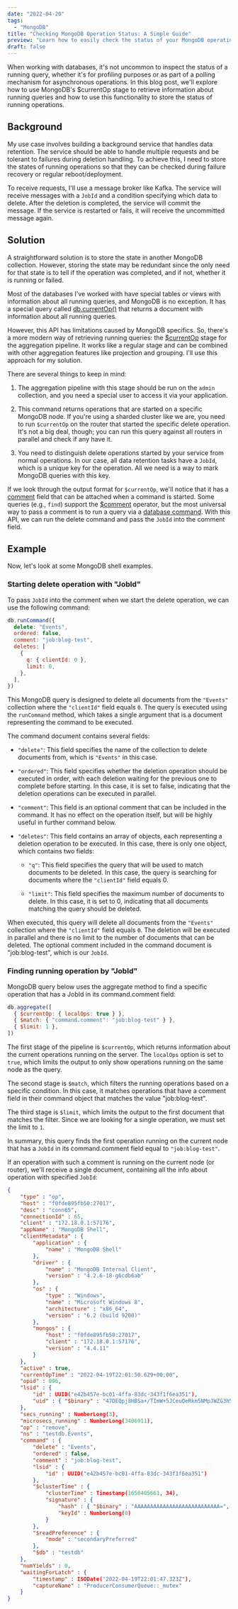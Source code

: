 ```yaml
---
date: "2022-04-20"
tags:
  - "MongoDB"
title: "Checking MongoDB Operation Status: A Simple Guide"
preview: "Learn how to easily check the status of your MongoDB operations with this step-by-step guide."
draft: false
---
```


When working with databases, it's not uncommon to inspect the status of a running query, whether it's for profiling purposes or as part of a polling mechanism for asynchronous operations. In this blog post, we'll explore how to use MongoDB's $currentOp stage to retrieve information about running queries and how to use this functionality to store the status of running operations.

## Background

My use case involves building a background service that handles data retention. The service should be able to handle multiple requests and be tolerant to failures during deletion handling. To achieve this, I need to store the states of running operations so that they can be checked during failure recovery or regular reboot/deployment.

To receive requests, I'll use a message broker like Kafka. The service will receive messages with a `JobId` and a condition specifying which data to delete. After the deletion is completed, the service will commit the message. If the service is restarted or fails, it will receive the uncommitted message again.

## Solution

A straightforward solution is to store the state in another MongoDB collection. However, storing the state may be redundant since the only need for that state is to tell if the operation was completed, and if not, whether it is running or failed.

Most of the databases I've worked with have special tables or views with information about all running queries, and MongoDB is no exception. It has a special query called [db.currentOp()](https://www.mongodb.com/docs/manual/reference/method/db.currentOp/) that returns a document with information about all running queries.

However, this API has limitations caused by MongoDB specifics. So, there's a more modern way of retrieving running queries: the [$currentOp](https://www.mongodb.com/docs/manual/reference/operator/aggregation/currentOp/) stage for the aggregation pipeline. It works like a regular stage and can be combined with other aggregation features like projection and grouping. I'll use this approach for my solution.

There are several things to keep in mind:

1. The aggregation pipeline with this stage should be run on the `admin` collection, and you need a special user to access it via your application.

2. This command returns operations that are started on a specific MongoDB node. If you're using a sharded cluster like we are, you need to run `$currentOp` on the router that started the specific delete operation. It's not a big deal, though; you can run this query against all routers in parallel and check if any have it.

3. You need to distinguish delete operations started by your service from normal operations. In our case, all data retention tasks have a `JobId`, which is a unique key for the operation. All we need is a way to mark MongoDB queries with this key.

If we look through the output format for `$currentOp`, we'll notice that it has a [comment](https://www.mongodb.com/docs/manual/reference/command/currentOp/#mongodb-data-currentOp.command) field that can be attached when a command is started. Some queries (e.g., `find`) support the [$comment](https://www.mongodb.com/docs/manual/reference/operator/query/comment/) operator, but the most universal way to pass a comment is to run a query via a [database command](https://www.mongodb.com/docs/manual/reference/command/#database-commands). With this API, we can run the delete command and pass the `JobId` into the comment field.

## Example

Now, let's look at some MongoDB shell examples.

### Starting delete operation with "JobId"

To pass `JobId` into the comment when we start the delete operation, we can use the following command:

```javascript
db.runCommand({
  delete: "Events",
  ordered: false,
  comment: "job:blog-test",
  deletes: [
    {
      q: { clientId: 0 },
      limit: 0,
    },
  ],
})
```

This MongoDB query is designed to delete all documents from the `"Events"` collection where the `"clientId"` field equals `0`. The query is executed using the `runCommand` method, which takes a single argument that is a document representing the command to be executed.

The command document contains several fields:

- `"delete"`: This field specifies the name of the collection to delete documents from, which is `"Events"` in this case.

- `"ordered"`: This field specifies whether the deletion operation should be executed in order, with each deletion waiting for the previous one to complete before starting. In this case, it is set to false, indicating that the deletion operations can be executed in parallel.

- `"comment"`: This field is an optional comment that can be included in the command. It has no effect on the operation itself, but will be highly useful in further command below.

- `"deletes"`: This field contains an array of objects, each representing a deletion operation to be executed. In this case, there is only one object, which contains two fields:

  - `"q"`: This field specifies the query that will be used to match documents to be deleted. In this case, the query is searching for documents where the `"clientId"` field equals 0.

  - `"limit"`: This field specifies the maximum number of documents to delete. In this case, it is set to 0, indicating that all documents matching the query should be deleted.

When executed, this query will delete all documents from the `"Events"` collection where the `"clientId"` field equals `0`. The deletion will be executed in parallel and there is no limit to the number of documents that can be deleted. The optional comment included in the command document is "job:blog-test", which is our `JobId`.

### Finding running operation by "JobId"

MongoDB query below uses the aggregate method to find a specific operation that has a JobId in its command.comment field:

```javascript
db.aggregate([
  { $currentOp: { localOps: true } },
  { $match: { "command.comment": "job:blog-test" } },
  { $limit: 1 },
])
```

The first stage of the pipeline is `$currentOp`, which returns information about the current operations running on the server. The `localOps` option is set to `true`, which limits the output to only show operations running on the same node as the query.

The second stage is `$match`, which filters the running operations based on a specific condition. In this case, it matches operations that have a comment field in their command object that matches the value "job:blog-test".

The third stage is `$limit`, which limits the output to the first document that matches the filter. Since we are looking for a single operation, we must set the limit to `1`.

In summary, this query finds the first operation running on the current node that has a `JobId` in its command.comment field equal to `"job:blog-test"`.

If an operation with such a comment is running on the current node (or router), we'll receive a single document, containing all the info about operation with specified `JobId`:

```json
{
    "type" : "op",
    "host" : "f0fde895fb50:27017",
    "desc" : "conn65",
    "connectionId" : 65,
    "client" : "172.18.0.1:57176",
    "appName" : "MongoDB Shell",
    "clientMetadata" : {
        "application" : {
            "name" : "MongoDB Shell"
        },
        "driver" : {
            "name" : "MongoDB Internal Client",
            "version" : "4.2.6-18-g6cdb6ab"
        },
        "os" : {
            "type" : "Windows",
            "name" : "Microsoft Windows 8",
            "architecture" : "x86_64",
            "version" : "6.2 (build 9200)"
        },
        "mongos" : {
            "host" : "f0fde895fb50:27017",
            "client" : "172.18.0.1:57176",
            "version" : "4.4.11"
        }
    },
    "active" : true,
    "currentOpTime" : "2022-04-19T22:01:50.629+00:00",
    "opid" : 996,
    "lsid" : {
        "id" : UUID("e42b457e-bc01-4ffa-83dc-343f1f6ea351"),
        "uid" : { "$binary" : "47DEQpj8HBSa+/TImW+5JCeuQeRkm5NMpJWZG3hSuFU=", "$type" : "00" }
    },
    "secs_running" : NumberLong(3),
    "microsecs_running" : NumberLong(3406911),
    "op" : "remove",
    "ns" : "testdb.Events",
    "command" : {
        "delete" : "Events",
        "ordered" : false,
        "comment" : "job:blog-test",
        "lsid" : {
            "id" : UUID("e42b457e-bc01-4ffa-83dc-343f1f6ea351")
        },
        "$clusterTime" : {
            "clusterTime" : Timestamp(1650405661, 34),
            "signature" : {
                "hash" : { "$binary" : "AAAAAAAAAAAAAAAAAAAAAAAAAAA=", "$type" : "00" },
                "keyId" : NumberLong(0)
            }
        },
        "$readPreference" : {
            "mode" : "secondaryPreferred"
        },
        "$db" : "testdb"
    },
    "numYields" : 0,
    "waitingForLatch" : {
        "timestamp" : ISODate("2022-04-19T22:01:47.323Z"),
        "captureName" : "ProducerConsumerQueue::_mutex"
    }
}
```
